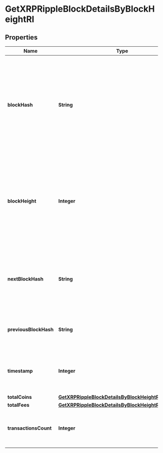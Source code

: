 

# GetXRPRippleBlockDetailsByBlockHeightRI


## Properties

Name | Type | Description | Notes
------------ | ------------- | ------------- | -------------
**blockHash** | **String** | Represents the hash of the block, which is its unique identifier. It represents a cryptographic digital fingerprint made by hashing the block header twice through the SHA256 algorithm. | 
**blockHeight** | **Integer** | Represents the number of blocks in the blockchain preceding this specific block. Block numbers have no gaps. A blockchain usually starts with block 0 called the \&quot;Genesis block\&quot;. | 
**nextBlockHash** | **String** | Represents the hash of the next block. When this is the last block of the blockchain this value will be an empty string. | 
**previousBlockHash** | **String** | Represents the hash of the previous block, also known as the parent block. | 
**timestamp** | **Integer** | Defines the exact date/time when this block was mined in Unix Timestamp. | 
**totalCoins** | [**GetXRPRippleBlockDetailsByBlockHeightRITotalCoins**](GetXRPRippleBlockDetailsByBlockHeightRITotalCoins.md) |  | 
**totalFees** | [**GetXRPRippleBlockDetailsByBlockHeightRITotalFees**](GetXRPRippleBlockDetailsByBlockHeightRITotalFees.md) |  | 
**transactionsCount** | **Integer** | Represents the total number of all transactions as part of this block. | 



